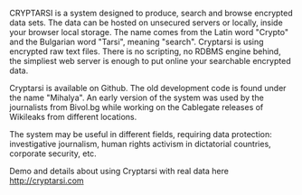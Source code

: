 CRYPTARSI is a system designed to produce, search and browse encrypted data sets. The data can be hosted on unsecured servers or locally, inside your browser local storage. The name comes from the Latin word "Crypto" and the Bulgarian word "Tarsi", meaning "search". Cryptarsi is using encrypted raw text files. There is no scripting, no RDBMS engine behind, the simpliest web server is enough to put online your searchable encrypted data.

Cryptarsi is available on Github. The old development code is found under the name "Mihalya". An early version of the system was used by the journalists from Bivol.bg while working on the Cablegate releases of Wikileaks from different locations.

The system may be useful in different fields, requiring data protection: investigative journalism, human rights activism in dictatorial countries, corporate security, etc.

Demo and details about using Cryptarsi with real data here http://cryptarsi.com